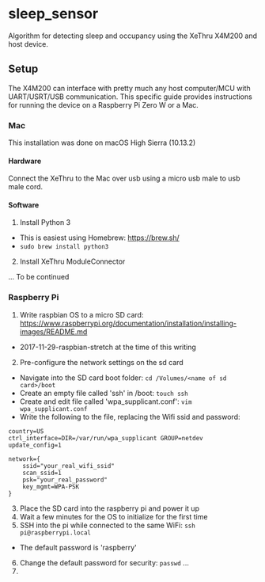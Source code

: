 # sleep_sensor
Algorithm for detecting sleep and occupancy using the XeThru X4M200 and host device.

## Setup
The X4M200 can interface with pretty much any host computer/MCU with UART/USRT/USB communication. This specific guide provides instructions for running the device on a Raspberry Pi Zero W or a Mac.

### Mac
This installation was done on macOS High Sierra (10.13.2)
#### Hardware
Connect the XeThru to the Mac over usb using a micro usb male to usb male cord.
#### Software

1. Install Python 3
  - This is easiest using Homebrew: https://brew.sh/
  - `sudo brew install python3`
2. Install XeThru ModuleConnector

... To be continued


### Raspberry Pi
1. Write raspbian OS to a micro SD card: https://www.raspberrypi.org/documentation/installation/installing-images/README.md
  - 2017-11-29-raspbian-stretch at the time of this writing
2. Pre-configure the network settings on the sd card
  - Navigate into the SD card boot folder: `cd /Volumes/<name of sd card>/boot`
  - Create an empty file called 'ssh' in /boot: `touch ssh`
  - Create and edit file called 'wpa_supplicant.conf': `vim wpa_supplicant.conf`
  - Write the following to the file, replacing the Wifi ssid and password:
```
country=US
ctrl_interface=DIR=/var/run/wpa_supplicant GROUP=netdev
update_config=1

network={
    ssid="your_real_wifi_ssid"
    scan_ssid=1
    psk="your_real_password"
    key_mgmt=WPA-PSK
}
```
3. Place the SD card into the raspberry pi and power it up
4. Wait a few minutes for the OS to initialize for the first time
5. SSH into the pi while connected to the same WiFi: `ssh pi@raspberrypi.local`
  - The default password is 'raspberry'
6. Change the default password for security: `passwd` ...
7. 
